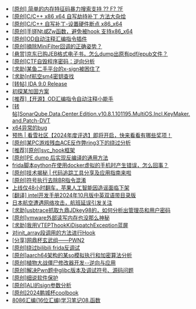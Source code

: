 + [[原创] 简单的内存特征码暴力搜索支持 ?? F? ?F](https://bbs.kanxue.com/thread-284451.htm)
+ [[原创]C/C++ x86 x64 自写劫持补丁 方法大杂烩](https://bbs.kanxue.com/thread-282745.htm)
+ [[原创]C/C++ 自写补丁-设置硬件断点 x86_x64](https://bbs.kanxue.com/thread-283839.htm)
+ [[原创]手搓Nt*或Zw*函数，避免被hook 支持x86_x64](https://bbs.kanxue.com/thread-284264.htm)
+ [[原创]OD自动注释汇编指令插件](https://bbs.kanxue.com/thread-284557.htm)
+ [[原创]摘除MiniFilter回调的正确姿势？](https://bbs.kanxue.com/thread-279798.htm)
+ [[悬赏]京东已购JEB格式电子书，怎么dump出原有pdf/epub文件？](https://bbs.kanxue.com/thread-223695.htm)
+ [[原创]CTF自毁程序密码：逆向分析](https://bbs.kanxue.com/thread-285023.htm)
+ [[求助]某鱼二手平台的x-sign被困住了](https://bbs.kanxue.com/thread-281880.htm)
+ [[求助]nf航空sm4密钥查找](https://bbs.kanxue.com/thread-284167.htm)
+ [[转帖] IDA 9.0 Release](https://bbs.kanxue.com/thread-283917.htm)
+ [初探某加固方案](https://bbs.kanxue.com/thread-282859.htm)
+ [[推荐]【开源】OD汇编指令自动注释小能手](https://bbs.kanxue.com/thread-284663.htm)
+ [[转帖]SonarQube.Data.Center.Edition.v10.8.1.101195.MultiOS.Incl.KeyMaker.and.Patch-DVT](https://bbs.kanxue.com/thread-285024.htm)
+ [x64异常的bug](https://bbs.kanxue.com/thread-285013.htm)
+ [预热 | 看雪社区【2024年度评选】即将开启，快来看看有哪些奖项！](https://bbs.kanxue.com/thread-284945.htm)
+ [[原创]某PC游戏残血ACE反作弊ring3下的绕过分析](https://bbs.kanxue.com/thread-284667.htm)
+ [[推荐][原创]svc_hook框架](https://bbs.kanxue.com/thread-284713.htm)
+ [[原创]PE dump 后实现反编译的通用方法](https://bbs.kanxue.com/thread-284958.htm)
+ [frida脚本python在使用docker虚拟的手机时产生错误，怎么回事？](https://bbs.kanxue.com/thread-285014.htm)
+ [[原创]技术揭秘 | 代码追踪工具分享及应用指南来啦](https://bbs.kanxue.com/thread-285021.htm)
+ [[原创]符号执行去除BR指令混淆](https://bbs.kanxue.com/thread-280737.htm)
+ [上线仅48小时翻车，苹果人工智能因造谣面临下架](https://bbs.kanxue.com/thread-285027.htm)
+ [[翻译] intel开发手册2024年10月版中英双语带目录版](https://bbs.kanxue.com/thread-285029.htm)
+ [日本航空遭遇网络攻击，航班延误引发关注](https://bbs.kanxue.com/thread-285028.htm)
+ [[求助]usbtrace抓取九鼎JDkey98的，如何分析出管理员和用户密码](https://bbs.kanxue.com/thread-285026.htm)
+ [[原创]vmware外部读写内存也没那么神秘](https://bbs.kanxue.com/thread-284956.htm)
+ [[求助]我用VTEPThookKiDispatchException蓝屏](https://bbs.kanxue.com/thread-283387.htm)
+ [对init_array段调用的方法进行Hook](https://bbs.kanxue.com/thread-282657.htm)
+ [[分享]网鼎杯玄武组——PWN2](https://bbs.kanxue.com/thread-284494.htm)
+ [[原创]绕过bilibili frida反调试](https://bbs.kanxue.com/thread-277034.htm)
+ [[原创]aarch64架构的某so模拟执行和加密算法分析](https://bbs.kanxue.com/thread-282627.htm)
+ [[原创]植物大战僵尸修改器开发--逆向与应用](https://bbs.kanxue.com/thread-284929.htm)
+ [[原创]解决Pwn题中glibc版本及调试符号、源码问题](https://bbs.kanxue.com/thread-283194.htm)
+ [[原创]细说软件保护](https://bbs.kanxue.com/thread-284629.htm)
+ [[原创]ALI的sign参数分析](https://bbs.kanxue.com/thread-284292.htm)
+ [[原创]2024鹏城杯coolbook](https://bbs.kanxue.com/thread-284336.htm)
+ [8086汇编(16位汇编)学习笔记08.函数](https://bbs.kanxue.com/thread-285030.htm)
